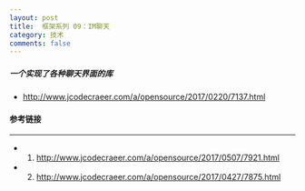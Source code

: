 ```yaml
---
layout: post
title:  框架系列 09：IM聊天
category: 技术
comments: false
---
```


##### 一个实现了各种聊天界面的库

* <http://www.jcodecraeer.com/a/opensource/2017/0220/7137.html>

#### 参考链接
 ---
 
 * 1. <http://www.jcodecraeer.com/a/opensource/2017/0507/7921.html>
 * 2. <http://www.jcodecraeer.com/a/opensource/2017/0427/7875.html>
 
 
 
 
 
 
 
 
 
 
 
 
 
 
 
 